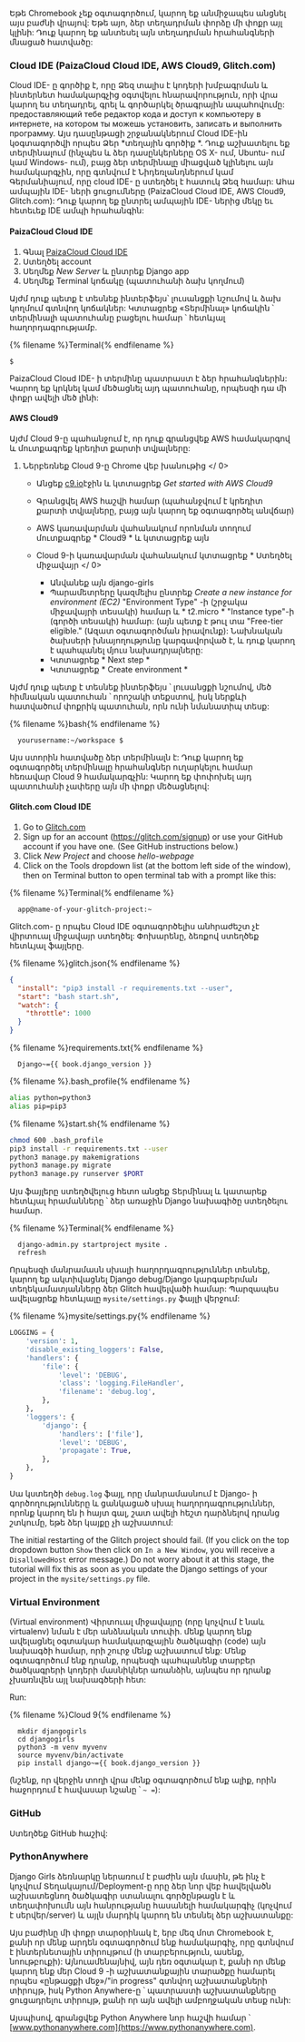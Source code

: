 Եթե ​​Chromebook չեք օգտագործում, կարող եք անմիջապես անցնել այս բաժնի վրայով: Եթե ​​այո, ձեր տեղադրման փորձը մի փոքր այլ կլինի: Դուք կարող եք անտեսել այն տեղադրման հրահանգների մնացած հատվածը:

### Cloud IDE (PaizaCloud Cloud IDE, AWS Cloud9, Glitch.com)

Cloud IDE- ը գործիք է, որը Ձեզ տալիս է կոդերի խմբագրման և ինտերնետ համակարգչից օգտվելու հնարավորություն, որի վրա կարող ես տեղադրել, գրել և գործարկել ծրագրային ապահովումը: предоставляющий тебе редактор кода и доступ к компьютеру в интернете, на котором ты можешь установить, записать и выполнить программу. Այս դասընթացի շրջանակներում Cloud IDE-ին կօգտագործվի որպես Ձեր *տեղային գործիք *. Դուք աշխատելու եք տերմինալում (ինչպես և ձեր դասընկերները OS X- ում, Ubuntu- ում կամ Windows- ում), բայց ձեր տերմինալը միացված կլինելու այն համակարգչին, որը գտնվում է Նիդեռլանդներում կամ Գերմանիայում, որը cloud IDE- ը ստեղծել է հատուկ Ձեզ համար: Ահա ամպային IDE- ների ցուցումները (PaizaCloud Cloud IDE, AWS Cloud9, Glitch.com): Դուք կարող եք ընտրել ամպային IDE- ներից մեկը եւ հետեւեք IDE ամպի հրահանգին:

#### PaizaCloud Cloud IDE 

1. Գնալ [PaizaCloud Cloud IDE](https://paiza.cloud/)
2. Ստեղծել account
3. Սեղմեք *New Server* և ընտրեք Django app
4. Սեղմեք Terminal կոճակը (պատուհանի ձախ կողմում)

Այժմ դուք պետք է տեսնեք ինտերֆեյս՝ լուսանցքի նշումով և ձախ կողմում գտնվող կոճակներ: Կտտացրեք «Տերմինալ» կոճակին ՝ տերմինալի պատուհանը բացելու համար ՝ հետևյալ հաղորդագրությամբ.

{% filename %}Terminal{% endfilename %}

    $
    

PaizaCloud Cloud IDE- ի տերմինը պատրաստ է ձեր հրահանգներին: Կարող եք կրկնել կամ մեծացնել այդ պատուհանը, որպեսզի դա մի փոքր ավելի մեծ լինի:

#### AWS Cloud9 

Այժմ Cloud 9-ը պահանջում է, որ դուք գրանցվեք AWS համակարգով և մուտքագրեք կրեդիտ քարտի տվյալները:

1. Ներբեռնեք Cloud 9-ը  Chrome վեբ խանութից </ 0></li> 
    
    - Անցեք [c9.io](https://c9.io)էջին և կտտացրեք *Get started with AWS Cloud9*
    - Գրանցվել AWS հաշվի համար (պահանջվում է կրեդիտ քարտի տվյալները, բայց այն կարող եք օգտագործել անվճար)
    - AWS կառավարման վահանակում որոնման տողում մուտքագրեք * Cloud9 * և կտտացրեք այն
    - Cloud 9-ի կառավարման վահանակում կտտացրեք * Ստեղծել միջավայր </ 0></li> 
        
        - Անվանեք այն django-girls
        - Պարամետրերը կազմելիս ընտրեք *Create a new instance for environment (EC2)* "Environment Type" -ի (շրջակա միջավայրի տեսակի) համար և * t2.micro * "Instance type"-ի (գործի տեսակի) համար: (այն պետք է թուլ տա "Free-tier eligible." (Ազատ օգտագործման իրավունք): Նախնական ծախսերի խնայողությունը կարգավորված է, և դուք կարող է պահպանել մյուս նախադրյալները:
        - Կտտացրեք * Next step *
        - Կտտացրեք * Create environment *</ol> 
        
        Այժմ դուք պետք է տեսնեք ինտերֆեյս ՝ լուսանցքի նշումով, մեծ հիմնական պատուհան ՝ որոշակի տեքստով, իսկ ներքևի հատվածում փոքրիկ պատուհան, որն ունի նմանատիպ տեսք:
        
        {% filename %}bash{% endfilename %}
        
            yourusername:~/workspace $
            
            
        
        Այս ստորին հատվածը ձեր տերմինալն է: Դուք կարող եք օգտագործել տերմինալը հրահանգներ ուղարկելու համար հեռավար Cloud 9 համակարգչին: Կարող եք փոփոխել այդ պատուհանի չափերը այն մի փոքր մեծացնելով:
        
        #### Glitch.com Cloud IDE
        
        1. Go to [Glitch.com](https://glitch.com/)
        2. Sign up for an account (https://glitch.com/signup) or use your GitHub account if you have one. (See GitHub instructions below.)
        3. Click *New Project* and choose *hello-webpage*
        4. Click on the Tools dropdown list (at the bottom left side of the window), then on Terminal button to open terminal tab with a prompt like this:
        
        {% filename %}Terminal{% endfilename %}
        
            app@name-of-your-glitch-project:~
            
        
        Glitch.com- ը որպես Cloud IDE օգտագործելիս անհրաժեշտ չէ վիրտուալ միջավայր ստեղծել: Փոխարենը, ձեռքով ստեղծեք հետևյալ ֆայլերը.
        
        {% filename %}glitch.json{% endfilename %}
        
        ```json
        {
          "install": "pip3 install -r requirements.txt --user",
          "start": "bash start.sh",
          "watch": {
            "throttle": 1000
          }
        }
        ```
        
        {% filename %}requirements.txt{% endfilename %}
        
            Django~={{ book.django_version }}
            
        
        {% filename %}.bash_profile{% endfilename %}
        
        ```bash
        alias python=python3
        alias pip=pip3
        ```
        
        {% filename %}start.sh{% endfilename %}
        
        ```bash
        chmod 600 .bash_profile
        pip3 install -r requirements.txt --user
        python3 manage.py makemigrations
        python3 manage.py migrate
        python3 manage.py runserver $PORT
        ```
        
        Այս ֆայլերը ստեղծվելուց հետո անցեք Տերմինալ և կատարեք հետևյալ հրամանները ՝ ձեր առաջին Django նախագիծը ստեղծելու համար.
        
        {% filename %}Terminal{% endfilename %}
        
            django-admin.py startproject mysite .
            refresh
            
        
        Որպեսզի մանրամասն սխալի հաղորդագրություններ տեսնեք, կարող եք ակտիվացնել Django debug/Django կարգաբերման տեղեկամատյանները ձեր Glitch հավելվածի համար: Պարզապես ավելացրեք հետևյալը `mysite/settings.py` ֆայլի վերջում:
        
        {% filename %}mysite/settings.py{% endfilename %}
        
        ```python
        LOGGING = {
            'version': 1,
            'disable_existing_loggers': False,
            'handlers': {
                'file': {
                    'level': 'DEBUG',
                    'class': 'logging.FileHandler',
                    'filename': 'debug.log',
                },
            },
            'loggers': {
                'django': {
                    'handlers': ['file'],
                    'level': 'DEBUG',
                    'propagate': True,
                },
            },
        }
        ```
        
        Սա կստեղծի ` debug.log ` ֆայլ, որը մանրամասնում է Django- ի գործողությունները և ցանկացած սխալ հաղորդագրություններ, որոնք կարող են ի հայտ գալ, շատ ավելի հեշտ դարձնելով դրանց շտկումը, եթե ձեր կայքը չի աշխատում:
        
        The initial restarting of the Glitch project should fail. (If you click on the top dropdown button `Show` then click on `In a New Window`, you will receive a `DisallowedHost` error message.) Do not worry about it at this stage, the tutorial will fix this as soon as you update the Django settings of your project in the `mysite/settings.py` file.
        
        ### Virtual Environment
        
        (Virtual environment) Վիրտուալ միջավայրը (որը կոչվում է նաև virtualenv) նման է մեր անձնական տուփի. մենք կարող ենք ավելացնել օգտակար համակարգչային ծածկագիր (code) այն նախագծի համար, որի շուրջ մենք աշխատում ենք: Մենք օգտագործում ենք դրանք, որպեսզի պահպանենք տարբեր ծածկագրերի կոդերի մասնիկներ առանձին, այնպես որ դրանք չխառնվեն այլ նախագծերի հետ:
        
        Run:
        
        {% filename %}Cloud 9{% endfilename %}
        
            mkdir djangogirls
            cd djangogirls
            python3 -m venv myvenv
            source myvenv/bin/activate
            pip install django~={{ book.django_version }}
            
        
        (նշենք, որ վերջին տողի վրա մենք օգտագործում ենք ալիք, որին հաջորդում է հավասար նշանը ՝ ` ~ = `):
        
        ### GitHub
        
        Ստեղծեք GitHub հաշիվ:
        
        ### PythonAnywhere 
        
        Django Girls ձեռնարկը ներառում է բաժին այն մասին, թե ինչ է կոչվում Տեղակայում/Deployment-ը որը ձեր նոր վեբ հավելվածն աշխատեցնող ծածկագիր ստանալու գործընթացն է և տեղափոխումն այն հանրությանը հասանելի համակարգիչ (կոչվում է սերվեր/server) և այլն մարդիկ կարող են տեսնել ձեր աշխատանքը:
        
        Այս բաժինը մի փոքր տարօրինակ է, երբ մեզ մոտ Chromebook է, քանի որ մենք արդեն օգտագործում ենք համակարգիչ, որը գտնվում է ինտերնետային տիրույթում (ի տարբերություն, ասենք, նոութբուքի): Այնուամենայնիվ, այն դեռ օգտակար է, քանի որ մենք կարող ենք մեր Cloud 9 -ի աշխատանքային տարածքը համարել որպես «ընթացքի մեջ»/"in progress" գտնվող աշխատանքների տիրույթ, իսկ Python Anywhere-ը ՝ պատրաստի աշխատանքները ցուցադրելու տիրույթ, քանի որ այն ավելի ամբողջական տեսք ունի:
        
        Այսպիսով, գրանցվեք Python Anywhere նոր հաշվի համար ՝ [www.pythonanywhere.com](https://www.pythonanywhere.com).